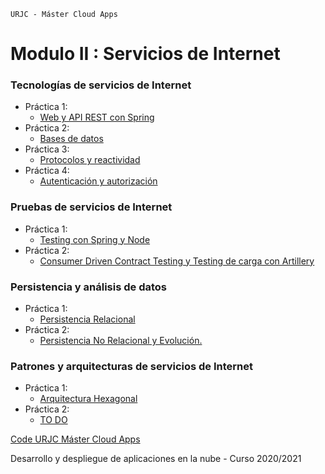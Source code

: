 `URJC - Máster Cloud Apps`
# Modulo II : Servicios de Internet

### Tecnologías de servicios de Internet
* Práctica 1:
  - [Web y API REST con Spring](https://github.com/manupuchades/urjc-si/tree/bookshelf/release/v1.0)
* Práctica 2:
  - [Bases de datos](https://github.com/manupuchades/urjc-si/tree/bookshelf/release/v2.0)
* Práctica 3:
  - [Protocolos y reactividad](https://github.com/manupuchades/urjc-si/tree/eoloplanner/release/v1.0)
* Práctica 4:
  - [Autenticación y autorización](https://github.com/manupuchades/urjc-si/tree/bookshelf/release/v3.0)

### Pruebas de servicios de Internet
* Práctica 1:
  - [Testing con Spring y Node](https://github.com/manupuchades/urjc-si/tree/testing/release/v1.0)
* Práctica 2:
  - [Consumer Driven Contract Testing y Testing de carga con Artillery](https://github.com/manupuchades/urjc-si/tree/testing/release/v2.0)

### Persistencia y análisis de datos
* Práctica 1:
  - [Persistencia Relacional](https://github.com/manupuchades/urjc-si/tree/persistance/release/v1.0)
* Práctica 2:
  - [Persistencia No Relacional y Evolución.](https://github.com/manupuchades/urjc-si/tree/persistance/release/v2.0)

### Patrones y arquitecturas de servicios de Internet
* Práctica 1:
  - [Arquitectura Hexagonal](https://github.com/manupuchades/urjc-si/tree/architecture/release/v1.0)
* Práctica 2:
  - [TO DO](https://github.com/manupuchades/urjc-si/tree/architecture/release/v2.0)

[Code URJC Máster Cloud Apps](https://www.codeurjc.es/mastercloudapps/)

Desarrollo y despliegue de aplicaciones en la nube - Curso 2020/2021
